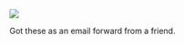 <html><body><a href="http://www.flickr.com/photos/phoe6/sets/72057594054131219/show/"><img src="http://static.flickr.com/37/91315442_ccc7cad651.jpg"></a>



Got these as an email forward from a friend.</body></html>